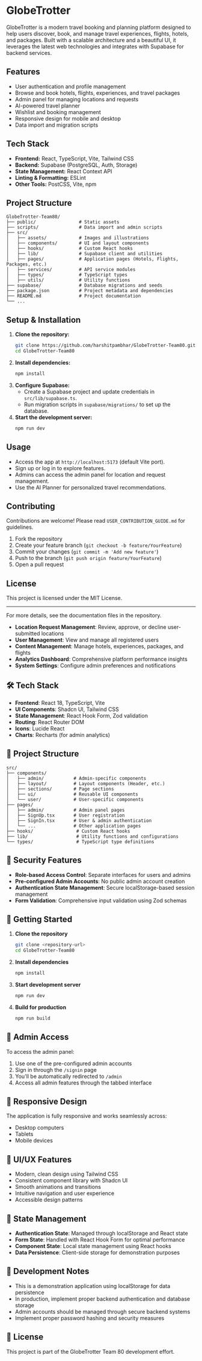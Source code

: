 # GlobeTrotter

GlobeTrotter is a modern travel booking and planning platform designed to help users discover, book, and manage travel experiences, flights, hotels, and packages. Built with a scalable architecture and a beautiful UI, it leverages the latest web technologies and integrates with Supabase for backend services.



## Features
- User authentication and profile management
- Browse and book hotels, flights, experiences, and travel packages
- Admin panel for managing locations and requests
- AI-powered travel planner
- Wishlist and booking management
- Responsive design for mobile and desktop
- Data import and migration scripts

## Tech Stack
- **Frontend:** React, TypeScript, Vite, Tailwind CSS
- **Backend:** Supabase (PostgreSQL, Auth, Storage)
- **State Management:** React Context API
- **Linting & Formatting:** ESLint
- **Other Tools:** PostCSS, Vite, npm

## Project Structure
```
GlobeTrotter-Team80/
├── public/                # Static assets
├── scripts/               # Data import and admin scripts
├── src/
│   ├── assets/            # Images and illustrations
│   ├── components/        # UI and layout components
│   ├── hooks/             # Custom React hooks
│   ├── lib/               # Supabase client and utilities
│   ├── pages/             # Application pages (Hotels, Flights, Packages, etc.)
│   ├── services/          # API service modules
│   ├── types/             # TypeScript types
│   ├── utils/             # Utility functions
├── supabase/              # Database migrations and seeds
├── package.json           # Project metadata and dependencies
├── README.md              # Project documentation
└── ...
```

## Setup & Installation
1. **Clone the repository:**
   ```sh
   git clone https://github.com/harshitpambhar/GlobeTrotter-Team80.git
   cd GlobeTrotter-Team80
   ```
2. **Install dependencies:**
   ```sh
   npm install
   ```
3. **Configure Supabase:**
   - Create a Supabase project and update credentials in `src/lib/supabase.ts`.
   - Run migration scripts in `supabase/migrations/` to set up the database.
4. **Start the development server:**
   ```sh
   npm run dev
   ```

## Usage
- Access the app at `http://localhost:5173` (default Vite port).
- Sign up or log in to explore features.
- Admins can access the admin panel for location and request management.
- Use the AI Planner for personalized travel recommendations.

## Contributing
Contributions are welcome! Please read `USER_CONTRIBUTION_GUIDE.md` for guidelines.

1. Fork the repository
2. Create your feature branch (`git checkout -b feature/YourFeature`)
3. Commit your changes (`git commit -m 'Add new feature'`)
4. Push to the branch (`git push origin feature/YourFeature`)
5. Open a pull request

## License
This project is licensed under the MIT License.

---

For more details, see the documentation files in the repository.
- **Location Request Management**: Review, approve, or decline user-submitted locations
- **User Management**: View and manage all registered users
- **Content Management**: Manage hotels, experiences, packages, and flights
- **Analytics Dashboard**: Comprehensive platform performance insights
- **System Settings**: Configure admin preferences and notifications

## 🛠️ Tech Stack

- **Frontend**: React 18, TypeScript, Vite
- **UI Components**: Shadcn UI, Tailwind CSS
- **State Management**: React Hook Form, Zod validation
- **Routing**: React Router DOM
- **Icons**: Lucide React
- **Charts**: Recharts (for admin analytics)

## 📁 Project Structure

```
src/
├── components/
│   ├── admin/           # Admin-specific components
│   ├── layout/          # Layout components (Header, etc.)
│   ├── sections/        # Page sections
│   ├── ui/              # Reusable UI components
│   └── user/            # User-specific components
├── pages/
│   ├── admin/           # Admin panel pages
│   ├── SignUp.tsx       # User registration
│   ├── SignIn.tsx       # User & admin authentication
│   └── ...              # Other application pages
├── hooks/                # Custom React hooks
├── lib/                  # Utility functions and configurations
└── types/                # TypeScript type definitions
```

## 🔐 Security Features

- **Role-based Access Control**: Separate interfaces for users and admins
- **Pre-configured Admin Accounts**: No public admin account creation
- **Authentication State Management**: Secure localStorage-based session management
- **Form Validation**: Comprehensive input validation using Zod schemas

## 🚦 Getting Started

1. **Clone the repository**
   ```bash
   git clone <repository-url>
   cd GlobeTrotter-Team80
   ```

2. **Install dependencies**
   ```bash
   npm install
   ```

3. **Start development server**
   ```bash
   npm run dev
   ```

4. **Build for production**
   ```bash
   npm run build
   ```

## 🔑 Admin Access

To access the admin panel:
1. Use one of the pre-configured admin accounts
2. Sign in through the `/signin` page
3. You'll be automatically redirected to `/admin`
4. Access all admin features through the tabbed interface

## 📱 Responsive Design

The application is fully responsive and works seamlessly across:
- Desktop computers
- Tablets
- Mobile devices

## 🎨 UI/UX Features

- Modern, clean design using Tailwind CSS
- Consistent component library with Shadcn UI
- Smooth animations and transitions
- Intuitive navigation and user experience
- Accessible design patterns

## 🔄 State Management

- **Authentication State**: Managed through localStorage and React state
- **Form State**: Handled with React Hook Form for optimal performance
- **Component State**: Local state management using React hooks
- **Data Persistence**: Client-side storage for demonstration purposes

## 🚧 Development Notes

- This is a demonstration application using localStorage for data persistence
- In production, implement proper backend authentication and database storage
- Admin accounts should be managed through secure backend systems
- Implement proper password hashing and security measures

## 📄 License

This project is part of the GlobeTrotter Team 80 development effort.

